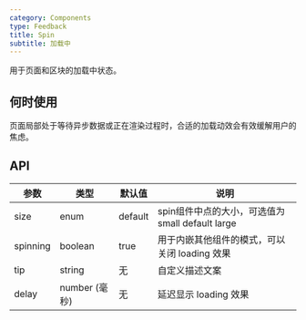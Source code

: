 ```yaml
---
category: Components
type: Feedback
title: Spin
subtitle: 加载中
---
```


用于页面和区块的加载中状态。

## 何时使用

页面局部处于等待异步数据或正在渲染过程时，合适的加载动效会有效缓解用户的焦虑。


## API


| 参数       | 类型           | 默认值      | 说明         |
|------------|----------------|-------------|--------------|
| size       | enum           | default     | spin组件中点的大小，可选值为 small default large |
| spinning   | boolean        | true        | 用于内嵌其他组件的模式，可以关闭 loading 效果    |
| tip    | string        | 无        | 自定义描述文案 |
| delay | number (毫秒) | 无 | 延迟显示 loading 效果 |
